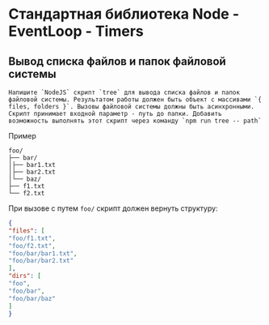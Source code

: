 # Стандартная библиотека Node - EventLoop - Timers 

## Вывод списка файлов и папок файловой системы
```Напишите `NodeJS` скрипт `tree` для вывода списка файлов и папок файловой системы. Результатом работы должен быть объект с массивами `{ files, folders }`. Вызовы файловой системы должны быть асинхронными. Скрипт принимает входной параметр - путь до папки. Добавить возможность выполнять этот скрипт через команду `npm run tree -- path` ```

Пример 

```
foo/
├── bar/
│├── bar1.txt
│├── bar2.txt
│└── baz/
├── f1.txt
└── f2.txt
```

При вызове с путем `foo/` скрипт должен вернуть структуру:

```json
{
"files": [
"foo/f1.txt",
"foo/f2.txt",
"foo/bar/bar1.txt",
"foo/bar/bar2.txt"
],
"dirs": [
"foo",
"foo/bar",
"foo/bar/baz"
]
}
```
